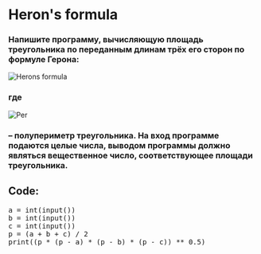 # Heron's formula

### Напишите программу, вычисляющую площадь треугольника по переданным длинам трёх его сторон по формуле Герона:
![Herons formula](https://user-images.githubusercontent.com/101666279/233312813-a129f82f-908d-4315-8769-39248239fdc1.png)
### где
 ![Per](https://user-images.githubusercontent.com/101666279/233312931-f46bbadb-9317-49b7-b212-2bfd57d1b6f6.png)
### – полупериметр треугольника. На вход программе подаются целые числа, выводом программы должно являться вещественное число, соответствующее площади треугольника.

## Code:

<pre>
a = int(input())
b = int(input())
c = int(input())
p = (a + b + c) / 2
print((p * (p - a) * (p - b) * (p - c)) ** 0.5)

